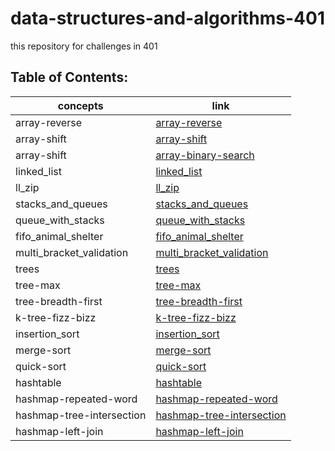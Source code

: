 # data-structures-and-algorithms-401

this repository for challenges in 401

## Table of Contents:

concepts | link
------------ | -------------
array-reverse |[array-reverse](https://obada-gh.github.io/data-structures-and-algorithms-401/array-reverse/)
array-shift |[array-shift](https://obada-gh.github.io/data-structures-and-algorithms-401/array-shift/)
array-shift |[array-binary-search](https://obada-gh.github.io/data-structures-and-algorithms-401/array-binary-search/)
linked_list |[linked_list](https://obada-gh.github.io/data-structures-and-algorithms-401/Data-Structures/python/linked_list/)
ll_zip |[ll_zip](https://obada-gh.github.io/data-structures-and-algorithms-401/challenges/ll_zip/)
stacks_and_queues |[stacks_and_queues](https://obada-gh.github.io/data-structures-and-algorithms-401/Data-Structures/python/stacks_and_queues/)
queue_with_stacks |[queue_with_stacks](https://obada-gh.github.io/data-structures-and-algorithms-401/challenges/queue_with_stacks/)
fifo_animal_shelter |[fifo_animal_shelter](https://obada-gh.github.io/data-structures-and-algorithms-401/challenges/fifo_animal_shelter/)
multi_bracket_validation |[multi_bracket_validation](https://obada-gh.github.io/data-structures-and-algorithms-401/challenges/multi_bracket_validation/)
trees |[trees](https://obada-gh.github.io/data-structures-and-algorithms-401/Data-Structures/python/trees/)
tree-max |[tree-max](https://obada-gh.github.io/data-structures-and-algorithms-401/Data-Structures/python/trees/)
tree-breadth-first |[tree-breadth-first](https://obada-gh.github.io/data-structures-and-algorithms-401/Data-Structures/python/trees/)
k-tree-fizz-bizz |[k-tree-fizz-bizz](https://obada-gh.github.io/data-structures-and-algorithms-401/Data-Structures/python/k-tree/)
insertion_sort |[insertion_sort](https://obada-gh.github.io/data-structures-and-algorithms-401/challenges/Insertion-Sort/)
merge-sort |[merge-sort](https://obada-gh.github.io/data-structures-and-algorithms-401/challenges/merge-sort/merge-sort/)
quick-sort |[quick-sort](https://obada-gh.github.io/data-structures-and-algorithms-401/challenges/quick-sort/)
hashtable |[hashtable](https://obada-gh.github.io/data-structures-and-algorithms-401/Data-Structures/python/hashtable/)
hashmap-repeated-word |[hashmap-repeated-word](https://obada-gh.github.io/data-structures-and-algorithms-401/Data-Structures/python/hashmap-repeated-word/)
hashmap-tree-intersection |[hashmap-tree-intersection](https://obada-gh.github.io/data-structures-and-algorithms-401/Data-Structures/python/hashmap-tree-intersection/)
hashmap-left-join |[hashmap-left-join](https://obada-gh.github.io/data-structures-and-algorithms-401/Data-Structures/python/hashmap-left-join/)

